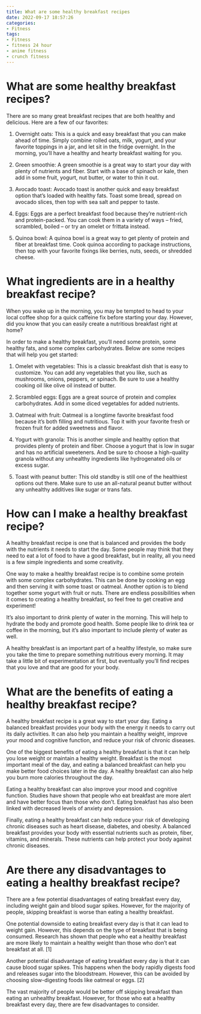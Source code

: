 ```yaml
---
title: What are some healthy breakfast recipes
date: 2022-09-17 18:57:26
categories:
- Fitness
tags:
- Fitness
- fitness 24 hour
- anime fitness
- crunch fitness
---
```



#  What are some healthy breakfast recipes?

There are so many great breakfast recipes that are both healthy and delicious. Here are a few of our favorites:

1. Overnight oats: This is a quick and easy breakfast that you can make ahead of time. Simply combine rolled oats, milk, yogurt, and your favorite toppings in a jar, and let sit in the fridge overnight. In the morning, you’ll have a healthy and hearty breakfast waiting for you.

2. Green smoothie: A green smoothie is a great way to start your day with plenty of nutrients and fiber. Start with a base of spinach or kale, then add in some fruit, yogurt, nut butter, or water to thin it out.

3. Avocado toast: Avocado toast is another quick and easy breakfast option that’s loaded with healthy fats. Toast some bread, spread on avocado slices, then top with sea salt and pepper to taste.

4. Eggs: Eggs are a perfect breakfast food because they’re nutrient-rich and protein-packed. You can cook them in a variety of ways – fried, scrambled, boiled – or try an omelet or frittata instead.

5. Quinoa bowl: A quinoa bowl is a great way to get plenty of protein and fiber at breakfast time. Cook quinoa according to package instructions, then top with your favorite fixings like berries, nuts, seeds, or shredded cheese.

#  What ingredients are in a healthy breakfast recipe?

When you wake up in the morning, you may be tempted to head to your local coffee shop for a quick caffeine fix before starting your day. However, did you know that you can easily create a nutritious breakfast right at home?

In order to make a healthy breakfast, you’ll need some protein, some healthy fats, and some complex carbohydrates. Below are some recipes that will help you get started:

1. Omelet with vegetables: This is a classic breakfast dish that is easy to customize. You can add any vegetables that you like, such as mushrooms, onions, peppers, or spinach. Be sure to use a healthy cooking oil like olive oil instead of butter.

2. Scrambled eggs: Eggs are a great source of protein and complex carbohydrates. Add in some diced vegetables for added nutrients.

3. Oatmeal with fruit: Oatmeal is a longtime favorite breakfast food because it’s both filling and nutritious. Top it with your favorite fresh or frozen fruit for added sweetness and flavor.

4. Yogurt with granola: This is another simple and healthy option that provides plenty of protein and fiber. Choose a yogurt that is low in sugar and has no artificial sweeteners. And be sure to choose a high-quality granola without any unhealthy ingredients like hydrogenated oils or excess sugar.

5. Toast with peanut butter: This old standby is still one of the healthiest options out there. Make sure to use an all-natural peanut butter without any unhealthy additives like sugar or trans fats.

#  How can I make a healthy breakfast recipe?

A healthy breakfast recipe is one that is balanced and provides the body with the nutrients it needs to start the day. Some people may think that they need to eat a lot of food to have a good breakfast, but in reality, all you need is a few simple ingredients and some creativity.

One way to make a healthy breakfast recipe is to combine some protein with some complex carbohydrates. This can be done by cooking an egg and then serving it with some toast or oatmeal. Another option is to blend together some yogurt with fruit or nuts. There are endless possibilities when it comes to creating a healthy breakfast, so feel free to get creative and experiment!

It’s also important to drink plenty of water in the morning. This will help to hydrate the body and promote good health. Some people like to drink tea or coffee in the morning, but it’s also important to include plenty of water as well.

A healthy breakfast is an important part of a healthy lifestyle, so make sure you take the time to prepare something nutritious every morning. It may take a little bit of experimentation at first, but eventually you’ll find recipes that you love and that are good for your body.

#  What are the benefits of eating a healthy breakfast recipe?

A healthy breakfast recipe is a great way to start your day. Eating a balanced breakfast provides your body with the energy it needs to carry out its daily activities. It can also help you maintain a healthy weight, improve your mood and cognitive function, and reduce your risk of chronic diseases.

One of the biggest benefits of eating a healthy breakfast is that it can help you lose weight or maintain a healthy weight. Breakfast is the most important meal of the day, and eating a balanced breakfast can help you make better food choices later in the day. A healthy breakfast can also help you burn more calories throughout the day.

Eating a healthy breakfast can also improve your mood and cognitive function. Studies have shown that people who eat breakfast are more alert and have better focus than those who don’t. Eating breakfast has also been linked with decreased levels of anxiety and depression.

Finally, eating a healthy breakfast can help reduce your risk of developing chronic diseases such as heart disease, diabetes, and obesity. A balanced breakfast provides your body with essential nutrients such as protein, fiber, vitamins, and minerals. These nutrients can help protect your body against chronic diseases.

#  Are there any disadvantages to eating a healthy breakfast recipe?

There are a few potential disadvantages of eating breakfast every day, including weight gain and blood sugar spikes. However, for the majority of people, skipping breakfast is worse than eating a healthy breakfast.

One potential downside to eating breakfast every day is that it can lead to weight gain. However, this depends on the type of breakfast that is being consumed. Research has shown that people who eat a healthy breakfast are more likely to maintain a healthy weight than those who don’t eat breakfast at all. [1]

Another potential disadvantage of eating breakfast every day is that it can cause blood sugar spikes. This happens when the body rapidly digests food and releases sugar into the bloodstream. However, this can be avoided by choosing slow-digesting foods like oatmeal or eggs. [2]

The vast majority of people would be better off skipping breakfast than eating an unhealthy breakfast. However, for those who eat a healthy breakfast every day, there are few disadvantages to consider.